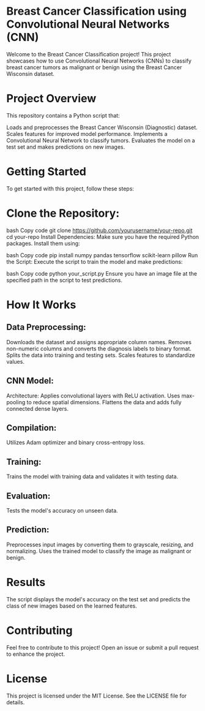 # Breast Cancer Classification using Convolutional Neural Networks (CNN)
Welcome to the Breast Cancer Classification project! This project showcases how to use Convolutional Neural Networks (CNNs) to classify breast cancer tumors as malignant or benign using the Breast Cancer Wisconsin dataset.

# Project Overview
This repository contains a Python script that:

Loads and preprocesses the Breast Cancer Wisconsin (Diagnostic) dataset.
Scales features for improved model performance.
Implements a Convolutional Neural Network to classify tumors.
Evaluates the model on a test set and makes predictions on new images.
# Getting Started
To get started with this project, follow these steps:

# Clone the Repository:

bash
Copy code
git clone https://github.com/yourusername/your-repo.git
cd your-repo
Install Dependencies:
Make sure you have the required Python packages. Install them using:

bash
Copy code
pip install numpy pandas tensorflow scikit-learn pillow
Run the Script:
Execute the script to train the model and make predictions:

bash
Copy code
python your_script.py
Ensure you have an image file at the specified path in the script to test predictions.

# How It Works
## Data Preprocessing:

Downloads the dataset and assigns appropriate column names.
Removes non-numeric columns and converts the diagnosis labels to binary format.
Splits the data into training and testing sets.
Scales features to standardize values.
## CNN Model:

Architecture:
Applies convolutional layers with ReLU activation.
Uses max-pooling to reduce spatial dimensions.
Flattens the data and adds fully connected dense layers.
## Compilation: 
Utilizes Adam optimizer and binary cross-entropy loss.
## Training: 
Trains the model with training data and validates it with testing data.
## Evaluation: 
Tests the model's accuracy on unseen data.
## Prediction:

Preprocesses input images by converting them to grayscale, resizing, and normalizing.
Uses the trained model to classify the image as malignant or benign.
# Results
The script displays the model's accuracy on the test set and predicts the class of new images based on the learned features.

# Contributing
Feel free to contribute to this project! Open an issue or submit a pull request to enhance the project.

# License
This project is licensed under the MIT License. See the LICENSE file for details.

